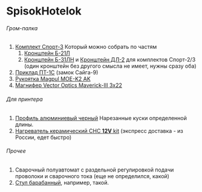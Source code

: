 # SpisokHotelok

###### Гром-палка
1) [Комплект Спорт-3](https://zenitco.ru/catalog/tyuning/tsevya/komplekt_sport_3/)
	Который можно собрать по частям
	1) [Кронштейн Б-21Л](https://zenitco.ru/catalog/tyuning/tsevya/kronshteyn_b_21l/)
	2) [Кронштейн Б-31ЛН](https://zenitco.ru/catalog/tyuning/kronshteyny_nad_gazovoy_trubkoy/kronshteyn_nad_gazootvodnoy_trubkoy_b_31ln/) и [Кронштейн ДЛ-2](https://zenitco.ru/catalog/accessories/zapasnye_chasti/sostavnye_chasti_komplektov_sport/kronshteyn_dopolnitelnaya_nasadka_dl_2/) для комплектов Спорт-2/3 (один кронштейн без другого смысла не имеет, нужны сразу оба)
2) [Приклад ПТ-1С](https://zenitco.ru/catalog/tyuning/priklad_teleskopicheskiy_pt_1s/) (замок Сайга-9)
3) [Рукоятка Magpul MOE-K2 AK](https://www.ozon.ru/product/rukoyat-pistoletnaya-magpul-moe-k2-ak-grip-dlya-ak-47-ak-74-mag683-902568710)
4) [Магнифер Vector Optics Maverick-III 3x22](https://www.ozon.ru/product/magnifer-vector-optics-maverick-iii-3x22-magnifier-mil-scmf-31-925640921)
###### Для принтера
1) [Профиль алюминиевый черный](https://promprof.ru/catalog/346/18441/) Нарезанные куски определенной длины.
2) [Нагреватель керамический CHC **12V** kit](https://aliexpress.ru/item/1005002781227348.html) (экспресс доставка - из России, едет быстро)
###### Прочее
1) Сварочный полуавтомат с раздельной регулировкой подачи проволоки и сварочного тока (еще не определился, какой)
2) [Стул барабанный](https://www.ozon.ru/product/stul-barabanshchika-motosedlo-i-regulirovkoy-po-vysote-1176485646), например, такой.
